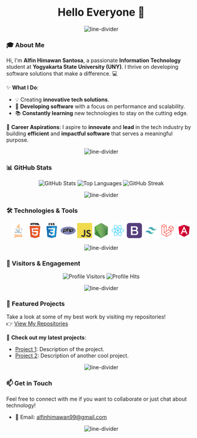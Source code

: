 <h1 align="center">Hello Everyone 👋</h1>

<!-- Horizontal Line -->
<p align="center">
  <img src="https://user-images.githubusercontent.com/73097560/115834477-dbab4500-a447-11eb-908a-139a6edaec5c.gif" alt="line-divider">
</p>

### 🎓 About Me

Hi, I'm **Alfin Himawan Santosa**, a passionate **Information Technology** student at **Yogyakarta State University (UNY)**. I thrive on developing software solutions that make a difference. 💻

✨ **What I Do**:

- 💡 Creating **innovative tech solutions**.
- 🔧 **Developing software** with a focus on performance and scalability.
- 📚 **Constantly learning** new technologies to stay on the cutting edge.

🌟 **Career Aspirations**:
I aspire to **innovate** and **lead** in the tech industry by building **efficient** and **impactful software** that serves a meaningful purpose.

<p align="center">
  <img src="https://user-images.githubusercontent.com/73097560/115834477-dbab4500-a447-11eb-908a-139a6edaec5c.gif" alt="line-divider">
</p>

### 📊 GitHub Stats

<p align="center">
  <img src="https://github-readme-stats.vercel.app/api?username=alfinhimawan&show_icons=true&include_all_commits=true&count_private=true&theme=radical" alt="GitHub Stats" width="350" />
  <img src="https://github-readme-stats.vercel.app/api/top-langs/?username=alfinhimawan&layout=compact&theme=radical" alt="Top Languages" width="350" />
  <img src="https://github-readme-streak-stats.herokuapp.com?user=alfinhimawan&theme=radical&date_format=M%20j%5B%2C%20Y%5D" alt="GitHub Streak" width="350" />
</p>

<p align="center">
  <img src="https://user-images.githubusercontent.com/73097560/115834477-dbab4500-a447-11eb-908a-139a6edaec5c.gif" alt="line-divider">
</p>

### 🛠️ Technologies & Tools

<p align="center">
  <img height="40" src="https://raw.githubusercontent.com/github/explore/80688e429a7d4ef2fca1e82350fe8e3517d3494d/topics/java/java.png" alt="Java" />
  <img height="40" src="https://raw.githubusercontent.com/github/explore/80688e429a7d4ef2fca1e82350fe8e3517d3494d/topics/html/html.png" alt="HTML" />
  <img height="40" src="https://raw.githubusercontent.com/github/explore/80688e429a7d4ef2fca1e82350fe8e3517d3494d/topics/css/css.png" alt="CSS" />
  <img height="40" src="https://raw.githubusercontent.com/github/explore/80688e429a7d4ef2fca1e82350fe8e3517d3494d/topics/php/php.png" alt="PHP" />
  <img height="40" src="https://raw.githubusercontent.com/github/explore/80688e429a7d4ef2fca1e82350fe8e3517d3494d/topics/javascript/javascript.png" alt="JavaScript" />
  <img height="40" src="https://raw.githubusercontent.com/github/explore/80688e429a7d4ef2fca1e82350fe8e3517d3494d/topics/nodejs/nodejs.png" alt="Node.js" />
  <img height="40" src="https://raw.githubusercontent.com/github/explore/80688e429a7d4ef2fca1e82350fe8e3517d3494d/topics/react/react.png" alt="React.js" />
  <img height="40" src="https://raw.githubusercontent.com/github/explore/80688e429a7d4ef2fca1e82350fe8e3517d3494d/topics/bootstrap/bootstrap.png" alt="Bootstrap" />
  <img height="40" src="https://raw.githubusercontent.com/github/explore/80688e429a7d4ef2fca1e82350fe8e3517d3494d/topics/tailwind/tailwind.png" alt="Tailwind CSS" />
  <img height="40" src="https://raw.githubusercontent.com/github/explore/80688e429a7d4ef2fca1e82350fe8e3517d3494d/topics/laravel/laravel.png" alt="Laravel" />
  <img height="40" src="https://raw.githubusercontent.com/github/explore/80688e429a7d4ef2fca1e82350fe8e3517d3494d/topics/angular/angular.png" alt="Angular" />
</p>

<p align="center">
  <img src="https://user-images.githubusercontent.com/73097560/115834477-dbab4500-a447-11eb-908a-139a6edaec5c.gif" alt="line-divider">
</p>

### 👀 Visitors & Engagement

<p align="center">
  <img src="https://komarev.com/ghpvc/?username=alfinhimawan&color=brightgreen" alt="Profile Visitors" />
  <img src="https://hits.sh/github.com/alfinhimawan.svg?view&t=views" alt="Profile Hits" />
</p>

<p align="center">
  <img src="https://user-images.githubusercontent.com/73097560/115834477-dbab4500-a447-11eb-908a-139a6edaec5c.gif" alt="line-divider">
</p>

### 📂 Featured Projects

Take a look at some of my best work by visiting my repositories!  
👉 [View My Repositories](https://github.com/alfinhimawan?tab=repositories)

🚀 **Check out my latest projects**:

- [Project 1](#): Description of the project.
- [Project 2](#): Description of another cool project.

<p align="center">
  <img src="https://user-images.githubusercontent.com/73097560/115834477-dbab4500-a447-11eb-908a-139a6edaec5c.gif" alt="line-divider">
</p>

### 📫 Get in Touch

Feel free to connect with me if you want to collaborate or just chat about technology!

- 📧 Email: [alfinhimawan99@gmail.com](mailto:alfinhimawan99@gmail.com)

<p align="center">
  <img src="https://user-images.githubusercontent.com/73097560/115834477-dbab4500-a447-11eb-908a-139a6edaec5c.gif" alt="line-divider">
</p>
